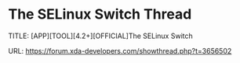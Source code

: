 # The SELinux Switch Thread

TITLE: [APP][TOOL][4.2+][OFFICIAL]The SELinux Switch

URL: https://forum.xda-developers.com/showthread.php?t=3656502
